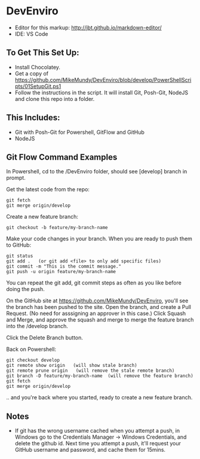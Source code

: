 # DevEnviro
* Editor for this markup: http://jbt.github.io/markdown-editor/
* IDE: VS Code

## To Get This Set Up:

* Install Chocolatey.
* Get a copy of https://github.com/MikeMundy/DevEnviro/blob/develop/PowerShellScripts/01SetupGit.ps1
* Follow the instructions in the script. It will install Git, Posh-Git, NodeJS and clone this repo into a folder.

## This Includes:
* Git with Posh-Git for Powershell, GitFlow and GitHub
* NodeJS

## Git Flow Command Examples

In Powershell, cd to the /DevEnviro folder, should see [develop] branch in prompt.

Get the latest code from the repo:
```
git fetch
git merge origin/develop
```

Create a new feature branch:
```
git checkout -b feature/my-branch-name
```

Make your code changes in your branch. When you are ready to push them to GitHub:
```
git status
git add .   (or git add <file> to only add specific files)
git commit -m "This is the commit message."
git push -u origin feature/my-branch-name
```

You can repeat the git add, git commit steps as often as you like before doing the push.

On the GitHub site at https://github.com/MikeMundy/DevEnviro, you'll see the branch has been pushed to the site. Open the branch, and create a Pull Request. (No need for asssigning an approver in this case.) Click Squash and Merge, and approve the squash and merge to merge the feature branch into the /develop branch.

Click the Delete Branch button.

Back on Powershell:

```
git checkout develop
git remote show origin   (will show stale branch)
git remote prune origin   (will remove the stale remote branch)
git branch -D feature/my-branch-name  (will remove the feature branch)
git fetch
git merge origin/develop
```

.. and you're back where you started, ready to create a new feature branch.

## Notes
* If git has the wrong username cached when you attempt a push, in Windows go to the Credentials Manager -> Windows Credentials, and delete the github id. Next time you attempt a push, it'll request your GitHub username and password, and cache them for 15mins.

